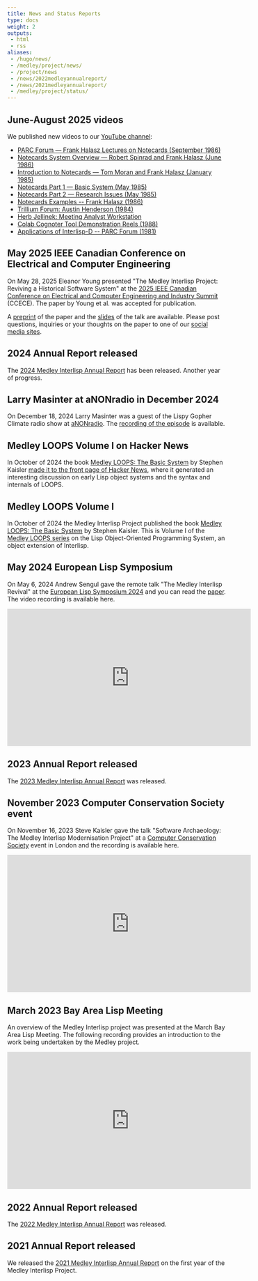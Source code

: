 ```yaml
---
title: News and Status Reports
type: docs
weight: 2
outputs:
 - html
 - rss
aliases:
 - /hugo/news/
 - /medley/project/news/
 - /project/news
 - /news/2022medleyannualreport/
 - /news/2021medleyannualreport/
 - /medley/project/status/
---
```


## June-August 2025 videos

We published new videos to our [YouTube channel](https://www.youtube.com/@Interlisp):

* [PARC Forum — Frank Halasz Lectures on Notecards (September 1986)](https://www.youtube.com/watch?v=4icjACQQgN8)
* [Notecards System Overview — Robert Spinrad and Frank Halasz (June 1986)](https://www.youtube.com/watch?v=gY_p8ZIa4Kk)
* [Introduction to Notecards — Tom Moran and Frank Halasz (January 1985)](https://www.youtube.com/watch?v=KS0yNjZE5ew)
* [Notecards Part 1 — Basic System (May 1985)](https://www.youtube.com/watch?v=CZCitxFlnqQ)
* [Notecards Part 2 — Research Issues (May 1985)](https://www.youtube.com/watch?v=MsYGDON_7Ds)
* [Notecards Examples -- Frank Halasz (1986)](https://www.youtube.com/watch?v=qtC5-Zq-UCg)
* [Trillium Forum: Austin Henderson (1984)](https://www.youtube.com/watch?v=pXwzh1Q2GeQ)
* [Herb Jellinek: Meeting Analyst Workstation](https://www.youtube.com/watch?v=HmPA1hHi7RM)
* [Colab Cognoter Tool Demonstration Reels (1988)](https://www.youtube.com/watch?v=KzBj13OSVzM)
* [Applications of Interlisp-D -- PARC Forum (1981)](https://www.youtube.com/watch?v=TXujD1bF1NI)

## May 2025 IEEE Canadian Conference on Electrical and Computer Engineering

On May 28, 2025 Eleanor Young presented "The Medley Interlisp Project: Reviving a Historical Software System" at the [2025 IEEE Canadian Conference on Electrical and Computer Engineering and Industry Summit](https://ccece2025.ieee.ca) (CCECE). The paper by Young et al. was accepted for publication.

A [preprint](/documentation/young-ccece2025.pdf) of the paper and the [slides](/documentation/young-ccece2025-slides.pdf) of the talk are available. Please post questions, inquiries or your thoughts on the paper to one of our [social media sites](../getInvolved#3-join-in-the-discussions).

## 2024 Annual Report released

The [2024 Medley Interlisp Annual Report](/project/status/2024medleyannualreport) has been released.  Another year of progress.

## Larry Masinter at aNONradio in December 2024

On December 18, 2024 Larry Masinter was a guest of the Lispy Gopher Climate radio show at [aNONradio](https://anonradio.net). The [recording of the episode](https://archives.anonradio.net/202412180000_screwtape.mp3) is available.

## Medley LOOPS Volume I on Hacker News

In October of 2024 the book [Medley LOOPS: The Basic System](/documentation/2024-loops-book-1.pdf) by Stephen Kaisler [made it to the front page of Hacker News](https://news.ycombinator.com/item?id=41859622), where it generated an interesting discussion on early Lisp object systems and the syntax and internals of LOOPS.

## Medley LOOPS Volume I

In October of 2024 the Medley Interlisp Project published the book [Medley LOOPS: The Basic System](/documentation/2024-loops-book-1.pdf) by Stephen Kaisler. This is Volume I of the [Medley LOOPS series](/software/using-medley#interlisp-books) on the Lisp Object-Oriented Programming System, an object extension of Interlisp.

## May 2024 European Lisp Symposium

On May 6, 2024 Andrew Sengul gave the remote talk "The Medley Interlisp Revival" at the [European Lisp Symposium 2024](https://european-lisp-symposium.org/2024/index.html) and you can read the [paper](https://doi.org/10.5281/zenodo.11090093). The video recording is available here.

<iframe width="560" height="315" src="https://www.youtube-nocookie.com/embed/ZBAJukF5mPE?si=nLVT7PRHd4-m0OMp" title="YouTube video player" frameborder="0" allow="accelerometer; autoplay; clipboard-write; encrypted-media; gyroscope; picture-in-picture; web-share" referrerpolicy="strict-origin-when-cross-origin" allowfullscreen></iframe>

## 2023 Annual Report released

The [2023 Medley Interlisp Annual Report](/project/status/2023medleyannualreport) was released.

## November 2023 Computer Conservation Society event

On November 16, 2023 Steve Kaisler gave the talk "Software Archaeology: The Medley Interlisp Modernisation Project" at a [Computer Conservation Society](https://www.computerconservationsociety.org/) event in London and the recording is available here.

<iframe width="560" height="315" src="https://www.youtube-nocookie.com/embed/VcRsSAzUIx0?si=QIbQ3_owOYbC57uW" title="YouTube video player" frameborder="0" allow="accelerometer; autoplay; clipboard-write; encrypted-media; gyroscope; picture-in-picture; web-share" allowfullscreen></iframe>

## March 2023 Bay Area Lisp Meeting

An overview of the Medley Interlisp project was presented at the March Bay Area
Lisp Meeting.  The following recording provides an introduction to the work
being undertaken by the Medley project.

<iframe width="560" height="315" src="https://www.youtube.com/embed/N1MobfEaoWY" title="YouTube video player" frameborder="0" allow="accelerometer; autoplay; clipboard-write; encrypted-media; gyroscope; picture-in-picture; web-share" allowfullscreen></iframe>

## 2022 Annual Report released

The [2022 Medley Interlisp Annual Report](/project/status/2022medleyannualreport) was released.

## 2021 Annual Report released

We released the [2021 Medley Interlisp Annual Report](/project/status/2021medleyannualreport) on the first year of the Medley Interlisp Project.
